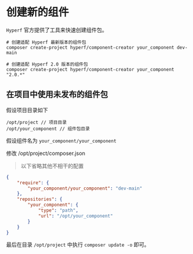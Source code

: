# 创建新的组件

`Hyperf` 官方提供了工具来快速创建组件包。

```
# 创建适配 Hyperf 最新版本的组件包
composer create-project hyperf/component-creator your_component dev-main

# 创建适配 Hyperf 2.0 版本的组件包
composer create-project hyperf/component-creator your_component "2.0.*"
```

## 在项目中使用未发布的组件包

假设项目目录如下

```
/opt/project // 项目目录
/opt/your_component // 组件包目录
```

假设组件名为 `your_component/your_component`

修改 /opt/project/composer.json

> 以下省略其他不相干的配置

```json
{
    "require": {
        "your_component/your_component": "dev-main"
    },
    "repositories": {
        "your_component": {
            "type": "path",
            "url": "/opt/your_component"
        }
    }
}
```

最后在目录 `/opt/project` 中执行 `composer update -o` 即可。







